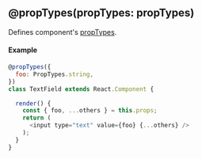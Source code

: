 ## @propTypes(propTypes: propTypes)

Defines component's [propTypes](https://facebook.github.io/react/docs/reusable-components.html#prop-validation).

#### Example

```js
@propTypes({
  foo: PropTypes.string,
})
class TextField extends React.Component {

  render() {
    const { foo, ...others } = this.props;
    return (
      <input type="text" value={foo} {...others} />
    );
  }
}
```
